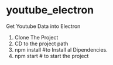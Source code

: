 # youtube_electron
Get Youtube Data into Electron

1. Clone The Project
2. CD to the project path
3. npm install    #to Install al Dipendencies.
4. npm start      # to start the project
